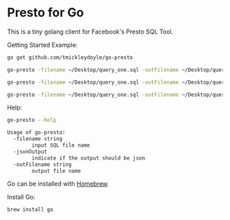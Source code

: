 Presto for Go
=============

This is a tiny golang client for Facebook's Presto SQL Tool.

Getting Started Example:

```bash
go get github.com/tmickleydoyle/go-presto

go-presto -filename ~/Desktop/query_one.sql -outFilename ~/Desktop/query_one.json -jsonOutput true

go-presto -filename ~/Desktop/query_one.sql -outFilename ~/Desktop/query_one.csv -jsonOutput false

go-presto -filename ~/Desktop/query_one.sql -outFilename ~/Desktop/query_one.csv
```

Help:

```bash
go-presto --help

Usage of go-presto:
  -filename string
        input SQL file name
  -jsonOutput
        indicate if the output should be json
  -outFilename string
        output file name
```

Go can be installed with [Homebrew](https://formulae.brew.sh/formula/go).

Install Go:

```bash
brew install go
```

